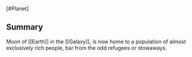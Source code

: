 [#Planet]

## Summary

Moon of [[Earth]] in the [[Galaxy]], is now home to a population of almost exclusively rich people, bar from the odd refugees or stowaways.